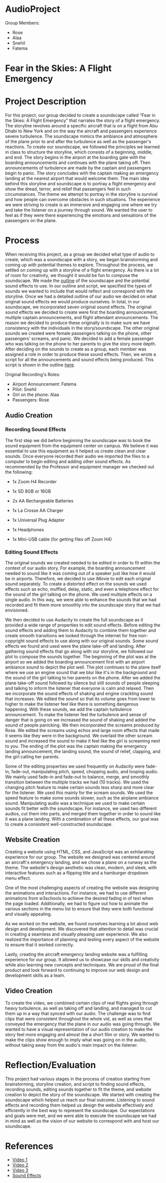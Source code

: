 # AudioProject


Group Members:
- Rose 
- Alaa
- Snehil
- Fatema 




# Fear in the Skies: A Flight Emergency


# Project Description
For this project, our group decided to create a soundscape called “Fear in the Skies: A Flight Emergency” that narrates the story of a flight emergency. The storyline revolves around a specific aircraft that is on a flight from Abu Dhabi to New York and on the way the aircraft and passengers experience severe turbulence. The soundscape mimics the ambiance and atmosphere of the plane prior to and after the turbulence as well as the passenger's reactions. To create our soundscape, we followed the principles we learned in class to structure the storyline, which consists of a beginning, middle, and end. The story begins in the airport at the boarding gate with the boarding announcements and continues with the plane taking off. Then announcements of turbulence are made by the captain and passengers begin to panic. The story concludes with the captain making an emergency landing at the nearest airport that would welcome them. The main idea behind this storyline and soundscape is to portray a flight emergency and show the dread, terror, and relief that passengers feel in such circumstances. The theme we attempt to portray in the storyline is survival and how people can overcome obstacles in such situations. The experience we were striving to create is an immersive and engaging one where we try and take the listener on a journey through sound. We wanted the user to feel as if they were there experiencing the emotions and sensations of the passengers on the plane.


# Process
When receiving this project, as a group we decided what type of audio to create, which was a soundscape with a story, we began brainstorming and coming up with potential themes to explore. Throughout the process, we settled on coming up with a storyline of a flight emergency. As there is a lot of room for creativity, we thought it would be fun to compose the soundscape. We made the [outline](https://docs.google.com/document/d/1p7RGG4lCS3AO9NT0rOVlpavfN1pizXM1iB2zlMAE05k/edit?usp=sharing) of the soundscape and the potential sound effects to use. In our outline and script, we specified the types of sounds we wanted to include that would reflect and correspond with the storyline. Once we had a detailed outline of our audio we decided on what original sound effects we would produce ourselves. In total, in our soundscape, we incorporated seven original sound effects.  The original sound effects we decided to create were first the boarding announcement, multiple captain announcements, and flight attendant announcements. The reason we decided to produce these originally is to make sure we have consistency with the individuals in the story/soundscape. The other original sounds we created were female passengers talking on the phone, other passengers’ screams, and panic. We decided to add a female passenger who was talking on the phone to her parents to give the story more depth. After deciding on the sounds to create as a group, each member was assigned a role in order to produce these sound effects. Then, we wrote a script for all the announcements and sound effects being produced. This script is shown in the outline [here](https://docs.google.com/document/d/1p7RGG4lCS3AO9NT0rOVlpavfN1pizXM1iB2zlMAE05k/edit?usp=sharing).  

Original Recording's Roles:
- Airport Announcement: Fatema
- Pilot: Snehil
- Girl on the phone: Alaa
- Passengers: Rose

## Audio Creation


### Recording Sound Effects

The first step we did before beginning the soundscape was to book the sound equipment from the equipment center on campus. We believe it was essential to use this equipment as it helped us create clean and clear sounds. Once everyone recorded their audio we imported the files to a computer to begin editing and adding other sound effects. As recommended by the Professor and equipment manager we checked out the following: 

-  1x Zoom H4 Recorder

-  1x SD 8GB or 16GB

-  2x AA Rechargeable Batteries

-  1x La Crosse AA Charger

-  1x Universal Plug Adapter

- 1x Headphones

-  1x Mini-USB cable (for getting files off Zoom H4)

### Editing Sound Effects

The original sounds we created needed to be edited in order to fit within the context of our audio story. For example, the boarding announcement needed to sound like it was coming out of a speaker just like how it would be in airports. Therefore, we decided to use iMovie to edit each original sound separately. To create a distorted effect on the sounds we used effects such as echo, muffled, delay, static, and even a telephone effect for the sound of the girl talking on the phone. We used multiple effects on a single audio. In this way, we were able to enhance the sounds that we had recorded and fit them more smoothly into the soundscape story that we had envisioned.

We then decided to use Audacity to create the full soundscape as it provided a wide range of properties to edit sound effects. Before editing the sound effects and adding them to Audacity to combine them together and create smooth transitions we looked through the internet for free non-copyright sound effects to use along with our original sounds. Some sound effects we found and used were the plane take-off and landing.  After gathering sound effects that go along with our storyline, we followed our plot to compose the sounds together. The beginning of the plot was at the airport so we added the boarding announcement first with an airport ambiance sound to depict the plot well. The plot continues to the plane itself where we use an engine sound that we blur like it's in the background and the sound of the girl talking to her parents on the phone. After we added the plane take-off sound followed by silence but still sounds of people sleeping and talking to inform the listener that everyone is calm and relaxed. Then we incorporate the sound effects of shaking and engine crackling sound that increases. We edited the sound so that its volume goes from lower to higher to make the listener feel like there is something dangerous happening. With these sounds, we add the captain turbulence announcement. To make the listener feel the turbulence and sense of danger that is going on we increased the sound of shaking and added the sound of people panicking. We then incorporated the screams produced by Rose. We edited the screams using echos and large room effects that made it seems like they were in the background. We overlaid the other scream sound and increased the sound to make it feel like the girl is screaming next to you. The ending of the plot was the captain making the emergency landing announcement, the landing sound, the sound of relief, clapping, and the girl calling her parents. 


Some of the editing properties we used frequently on Audacity were fade-in, fade-out, manipulating pitch, speed, chopping audio, and looping audio. We mainly used fade-in and fade-out to balance, merge, and smoothly transition between the multiple tracks we had (10 tracks). We used the changing pitch feature to make certain sounds less sharp and more clear for the listener. We used this mainly for the scream sounds. We used the speed feature to make some sounds slower, such as the airplane ambiance sound. Manipulating audio was a technique we used to make certain sounds fit better with the soundscape. For instance, we used two different audios, cut them into parts, and merged them together in order to sound like it was a plane landing. With a combination of all these effects, our goal was to create a consistent well-constructed soundscape. 


## Website Creation

Creating a website using HTML, CSS, and JavaScript was an exhilarating experience for our group. The website we designed was centered around an aircraft's emergency landing, and we chose a plane on a runway as the theme. The website's design aesthetic was clean, modern, and sleek, with interactive features such as a flipping title and a hamburger dropdown menu effect.

One of the most challenging aspects of creating the website was designing the animations and interactions. For instance, we had to use different animations from w3schools to achieve the desired fading in of text when the page loaded. Additionally, we had to figure out how to animate the various sections in the menu list to ensure that they were both functional and visually appealing.

As we worked on the website, we found ourselves learning a lot about web design and development. We discovered that attention to detail was crucial in creating a seamless and visually pleasing user experience. We also realized the importance of planning and testing every aspect of the website to ensure that it worked correctly.

Lastly, creating the aircraft emergency landing website was a fulfilling experience for our group. It allowed us to showcase our skills and creativity while also learning new concepts and techniques. We are proud of the final product and look forward to continuing to improve our web design and development skills as a team.

## Video Creation

To create the video, we combined certain clips of real flights going through heavy turbulence, as well as taking off and landing, and managed to cut them up in a way that synced with our audio. The challenge was to find clips that were consistent throughout the whole vid, as well as ones that conveyed the emergency that the plane in our audio was going through. We wanted to have a visual representation of our audio creation to make the story feel more engaging and almost like a short film or story. We wanted to make the clips show enough to imply what was going on in the audio, without taking away from the audio's main impact on the listener.

# Reflection/Evaluation
This project had various stages in the process of creation starting from brainstorming, storyline creation, and script to finding sound effects, recording sounds, editing sounds together to fit the theme, and website creation to depict the story of the soundscape. We started with creating the soundscape which helped us reach our final outcome. Listening to sound effects and recording them helped us design the website effectively and efficiently in the best way to represent the soundscape. Our expectations and goals were met, and we were able to execute the soundscape we had in mind as well as the vision of our website to correspond with and host our soundscape.  

# References

- [Video 1](https://www.youtube.com/watch?v=OiRt1WbrRc8&ab_channel=ABitOfEverything)
- [Video 2](https://www.youtube.com/watch?v=y1pCGTWHr6E&ab_channel=Jo%C3%A3oSpeglich)
- [Video 3](https://www.youtube.com/watch?v=COfN7nVHpD8&t=615s&ab_channel=NonstopDan)
- [Sound Effects](https://pixabay.com/sound-effects/search/aircraft/)
